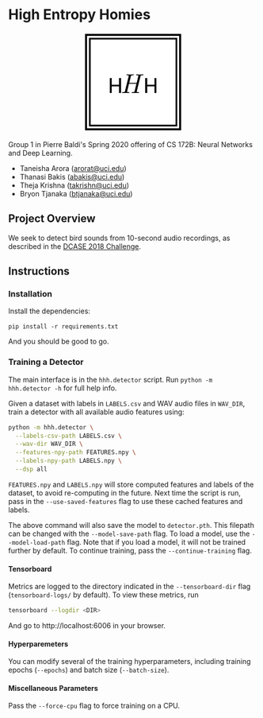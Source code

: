 # High Entropy Homies

<div style="display:block; margin: 0px auto; width:200px; text-align: center">

![dance](docs/team-logo.png)

</div>

Group 1 in Pierre Baldi's Spring 2020 offering of CS 172B: Neural Networks and
Deep Learning.

- Taneisha Arora (arorat@uci.edu)
- Thanasi Bakis (abakis@uci.edu)
- Theja Krishna (takrishn@uci.edu)
- Bryon Tjanaka (btjanaka@uci.edu)

## Project Overview

We seek to detect bird sounds from 10-second audio recordings, as described in
the
[DCASE 2018 Challenge](http://dcase.community/challenge2018/task-bird-audio-detection).

## Instructions

### Installation

Install the dependencies:

```
pip install -r requirements.txt
```

And you should be good to go.

### Training a Detector

The main interface is in the `hhh.detector` script. Run
`python -m hhh.detector -h` for full help info.

Given a dataset with labels in `LABELS.csv` and WAV audio files in `WAV_DIR`,
train a detector with all available audio features using:

```bash
python -m hhh.detector \
  --labels-csv-path LABELS.csv \
  --wav-dir WAV_DIR \
  --features-npy-path FEATURES.npy \
  --labels-npy-path LABELS.npy \
  --dsp all
```

`FEATURES.npy` and `LABELS.npy` will store computed features and labels of the
dataset, to avoid re-computing in the future. Next time the script is run, pass
in the `--use-saved-features` flag to use these cached features and labels.

The above command will also save the model to `detector.pth`. This filepath can
be changed with the `--model-save-path` flag. To load a model, use the
`--model-load-path` flag. Note that if you load a model, it will not be trained
further by default. To continue training, pass the `--continue-training` flag.

#### Tensorboard

Metrics are logged to the directory indicated in the `--tensorboard-dir` flag
(`tensorboard-logs/` by default). To view these metrics, run

```bash
tensorboard --logdir <DIR>
```

And go to http://localhost:6006 in your browser.

#### Hyperparemeters

You can modify several of the training hyperparameters, including training
epochs (`--epochs`) and batch size (`--batch-size`).

#### Miscellaneous Parameters

Pass the `--force-cpu` flag to force training on a CPU.
